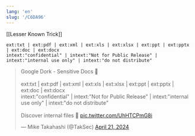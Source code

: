 ```yaml
---
lang: 'en'
slug: '/C6DA96'
---
```


[[Lesser Known Trick]]

```
ext:txt | ext:pdf | ext:xml | ext:xls | ext:xlsx | ext:ppt | ext:pptx | ext:doc | ext:docx
intext:"confidential" | intext:"Not for Public Release" | intext:"internal use only" | intext:"do not distribute"
```

<blockquote class="twitter-tweet">

<p lang="en" dir="ltr">

Google Dork - Sensitive Docs 📄<br/><br/>ext:txt | ext:pdf | ext:xml | ext:xls | ext:xlsx | ext:ppt | ext:pptx | ext:doc | ext:docx<br/>intext:"confidential" | intext:"Not for Public Release" | intext:"internal use only" | intext:"do not distribute"<br/><br/>Discover internal files 👀 <a href="https://t.co/UhHTCPmG8i">pic.twitter.com/UhHTCPmG8i</a>

</p>

&mdash; Mike Takahashi (@TakSec) <a href="https://twitter.com/TakSec/status/1782140278041886750?ref_src=twsrc%5Etfw">April 21, 2024</a>

</blockquote>
